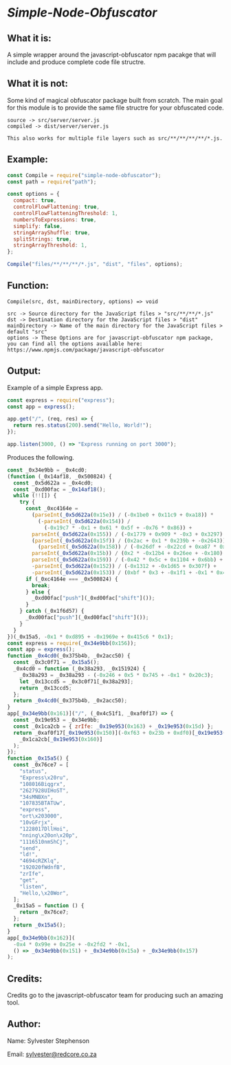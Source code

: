 # **_Simple-Node-Obfuscator_**

## What it is:

A simple wrapper around the javascript-obfuscator npm pacakge that will include and produce complete code file structre.

## What it is not:

Some kind of magical obfuscator package built from scratch. 
The main goal for this module is to provide the same file structre for your obfuscated code.

```
source -> src/server/server.js
compiled -> dist/server/server.js

This also works for multiple file layers such as src/**/**/**/**/*.js.
```

## Example:

```js
const Compile = require("simple-node-obfuscator");
const path = require("path");

const options = {
  compact: true,
  controlFlowFlattening: true,
  controlFlowFlatteningThreshold: 1,
  numbersToExpressions: true,
  simplify: false,
  stringArrayShuffle: true,
  splitStrings: true,
  stringArrayThreshold: 1,
};

Compile("files/**/**/**/*.js", "dist", "files", options);
```

## Function:

```
Compile(src, dst, mainDirectory, options) => void

src -> Source directory for the JavaScript files > "src/**/**/*.js"
dst -> Destination directory for the JavaScript files > "dist"
mainDirectory -> Name of the main directory for the JavaScript files > default "src"
options -> These Options are for javascript-obfuscator npm package, you can find all the options available here: https://www.npmjs.com/package/javascript-obfuscator

```

## Output:

Example of a simple Express app.

```js
const express = require("express");
const app = express();

app.get("/", (req, res) => {
  return res.status(200).send("Hello, World!");
});

app.listen(3000, () => "Express running on port 3000");
```

Produces the following.

```js
const _0x34e9bb = _0x4cd0;
(function (_0x14af18, _0x500824) {
  const _0x5d622a = _0x4cd0;
  const _0xd00fac = _0x14af18();
  while (!![]) {
    try {
      const _0xc4164e =
        (parseInt(_0x5d622a(0x15e)) / (-0x1be0 + 0x11c9 + 0xa18)) *
          (-parseInt(_0x5d622a(0x154)) /
            (-0x19c7 * -0x1 + 0x61 * 0x5f + -0x76 * 0x86)) +
        parseInt(_0x5d622a(0x155)) / (-0x1779 + 0x909 * -0x3 + 0x3297) +
        (parseInt(_0x5d622a(0x15f)) / (0x2ac + 0x1 * 0x239b + -0x2643)) *
          (parseInt(_0x5d622a(0x158)) / (-0x26df + -0x22cd + 0xa87 * 0x7)) +
        parseInt(_0x5d622a(0x15b)) / (0x2 * -0x12b4 + 0x26ee + -0x180) +
        parseInt(_0x5d622a(0x159)) / (-0x42 * 0x5c + 0x1104 + 0x6bb) +
        -parseInt(_0x5d622a(0x152)) / (-0x1312 + -0x1d65 + 0x307f) +
        -parseInt(_0x5d622a(0x153)) / (0xbf * 0x3 + -0x1f1 + -0x1 * 0x43);
      if (_0xc4164e === _0x500824) {
        break;
      } else {
        _0xd00fac["push"](_0xd00fac["shift"]());
      }
    } catch (_0x1f6d57) {
      _0xd00fac["push"](_0xd00fac["shift"]());
    }
  }
})(_0x15a5, -0x1 * 0xd895 + -0x1969e + 0x415c6 * 0x1);
const express = require(_0x34e9bb(0x156));
const app = express();
function _0x4cd0(_0x375b4b, _0x2acc50) {
  const _0x3c0f71 = _0x15a5();
  _0x4cd0 = function (_0x38a293, _0x151924) {
    _0x38a293 = _0x38a293 - (-0x246 + 0x5 * 0x745 + -0x1 * 0x20c3);
    let _0x13ccd5 = _0x3c0f71[_0x38a293];
    return _0x13ccd5;
  };
  return _0x4cd0(_0x375b4b, _0x2acc50);
}
app[_0x34e9bb(0x161)]("/", (_0x4c51f1, _0xaf0f17) => {
  const _0x19e953 = _0x34e9bb;
  const _0x1ca2cb = { zrIfe: _0x19e953(0x163) + _0x19e953(0x15d) };
  return _0xaf0f17[_0x19e953(0x150)](-0xf63 + 0x23b + 0xdf0)[_0x19e953(0x15c)](
    _0x1ca2cb[_0x19e953(0x160)]
  );
});
function _0x15a5() {
  const _0x76ce7 = [
    "status",
    "Express\x20ru",
    "108016Biqgrx",
    "2627928UIHoST",
    "34sMNBXn",
    "107835BTATUw",
    "express",
    "ort\x203000",
    "10vGFrjx",
    "1228017DllHoi",
    "nning\x20on\x20p",
    "1116510nmShCj",
    "send",
    "ld!",
    "4694cRZKlq",
    "192020fWdnfB",
    "zrIfe",
    "get",
    "listen",
    "Hello,\x20Wor",
  ];
  _0x15a5 = function () {
    return _0x76ce7;
  };
  return _0x15a5();
}
app[_0x34e9bb(0x162)](
  -0x4 * 0x99e + 0x25e + -0x2fd2 * -0x1,
  () => _0x34e9bb(0x151) + _0x34e9bb(0x15a) + _0x34e9bb(0x157)
);
```

## Credits:

Credits go to the javascript-obfuscator team for producing such an amazing tool.

## Author:

Name: Sylvester Stephenson

Email: sylvester@redcore.co.za
